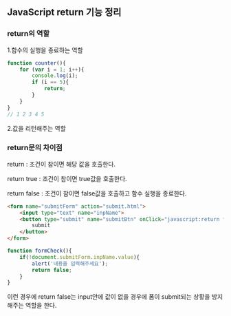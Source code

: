 ## JavaScript return 기능 정리

### return의 역할

1.함수의 실행을 종료하는 역할

```javascript
function counter(){
    for (var i = 1; i++){
        console.log(i);
        if (i == 5){
            return;
        }
    }
}
// 1 2 3 4 5
```



2.값을 리턴해주는 역할



### return문의 차이점

return : 조건이 참이면 해당 값을 호출한다.

return true : 조건이 참이면 true값을 호출한다.

return false : 조건이 참이면 false값을 호출하고 함수 실행을 종료한다.



```html
<form name="submitForm" action="submit.html">
    <input type="text" name="inpName">
    <button type="submit" name="submitBtn" onClick="javascript:return formCheck();">
        submit
    </button>
</form>
```



```javascript
function formCheck(){
    if(!document.submitForm.inpName.value){
        alert('내용을 입력해주세요');
        return false;
    }
}
```

이런 경우에 return false는 input안에 값이 없을 경우에 폼이 submit되는 상황을 방지해주는 역할을 한다.

